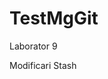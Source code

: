 # TestMgGit
Laborator 9
<!-- <<<<<<< HEAD
Creare Conflict
=======
Conflict
>>>>>>> feature-login -->

Modificari Stash